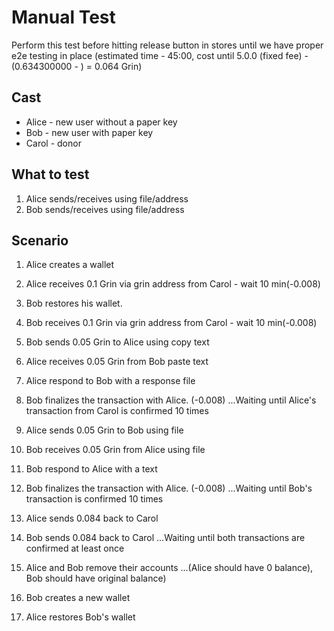 # Manual Test

Perform this test before hitting release button in stores until we have proper e2e testing in place (estimated time - 45:00, cost until 5.0.0 (fixed fee) - (0.634300000 - ) = 0.064 Grin)

## Cast

* Alice - new user without a paper key
* Bob - new user with paper key
* Carol - donor

## What to test

1. Alice sends/receives using file/address
2. Bob sends/receives using file/address

## Scenario

1. Alice creates a wallet
2. Alice receives 0.1 Grin via grin address from Carol - wait 10 min(-0.008)
3. Bob restores his wallet.
4. Bob receives 0.1 Grin via grin address from Carol - wait 10 min(-0.008)

5. Bob sends 0.05 Grin to Alice using copy text
6. Alice receives 0.05 Grin from Bob paste text
7. Alice respond to Bob with a response file
8. Bob finalizes the transaction with Alice. (-0.008)
...Waiting until Alice's transaction from Carol is confirmed 10 times

9. Alice sends 0.05 Grin to Bob using file
10. Bob receives 0.05 Grin from Alice using file
11. Bob respond to Alice with a text
12. Bob finalizes the transaction with Alice. (-0.008)
...Waiting until Bob's transaction is confirmed 10 times

13. Alice sends 0.084 back to Carol
14. Bob sends 0.084 back to Carol
...Waiting until both transactions are confirmed at least once

15. Alice and Bob remove their accounts
...(Alice should have 0 balance), Bob should have original balance)
16. Bob creates a new wallet
17. Alice restores Bob's wallet
